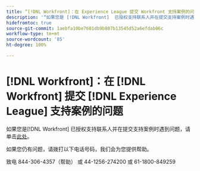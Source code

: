 ```yaml
---
title: “[!DNL Workfront]：在 Experience League 提交 Workfront 支持案例的问题”
description: '“如果您是 [!DNL Workfront]  已授权支持联系人并在提交支持案例时遇到问题，请拨打以下电话联系我们，我们将为您提供帮助。'
hidefromtoc: true
source-git-commit: 1aebfa10be7601db9b807b13545d52a6efdab06c
workflow-type: tm+mt
source-wordcount: '85'
ht-degree: 100%

---
```



# [!DNL Workfront]：在 [!DNL Workfront] 提交 [!DNL Experience League] 支持案例的问题

如果您是[!DNL Workfront] 已授权支持联系人并在提交支持案例时遇到问题，请单击[此处](https://workfrontpartners.force.com/one/s/)。

如果您仍有问题，请拨打以下电话号码，我们会为您提供帮助。

致电 844-306-4357（帮助）
或 44-1256-274200
或 61-1800-849259
